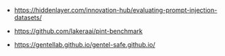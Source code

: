 - https://hiddenlayer.com/innovation-hub/evaluating-prompt-injection-datasets/

- https://github.com/lakeraai/pint-benchmark
- https://gentellab.github.io/gentel-safe.github.io/
